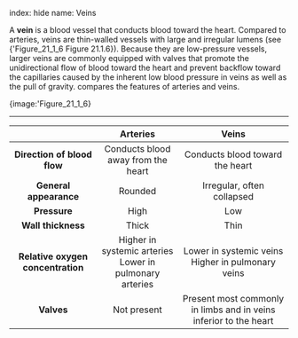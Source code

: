 index: hide
name: Veins

A  **vein** is a blood vessel that conducts blood toward the heart. Compared to arteries, veins are thin-walled vessels with large and irregular lumens (see {'Figure_21_1_6 Figure 21.1.6}). Because they are low-pressure vessels, larger veins are commonly equipped with valves that promote the unidirectional flow of blood toward the heart and prevent backflow toward the capillaries caused by the inherent low blood pressure in veins as well as the pull of gravity.  compares the features of arteries and veins.


{image:'Figure_21_1_6}
        


****

|  | Arteries | Veins |
|:-:|:-:|:-:|
|  **Direction of blood flow** | Conducts blood away from the heart | Conducts blood toward the heart |
|  **General appearance** | Rounded | Irregular, often collapsed |
|  **Pressure** | High | Low |
|  **Wall thickness** | Thick | Thin |
|  **Relative oxygen concentration** |  Higher in systemic arteries <br />Lower in pulmonary arteries |  Lower in systemic veins <br />Higher in pulmonary veins  |
|  **Valves** | Not present | Present most commonly in limbs and in veins inferior to the heart |
    
